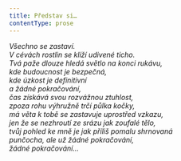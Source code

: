 ```yaml
---
title: Představ si…
contentType: prose
---
```


<section>

_Všechno se zastaví.  
V cévách rostlin se klíží udivené ticho.  
Tvá paže dlouze hledá světlo na konci rukávu,  
kde budoucnost je bezpečná,  
kde úzkost je definitivní  
a žádné pokračování,  
čas získává svou rozvážnou ztuhlost,  
zpoza rohu výhružně trčí půlka kočky,  
má věta k tobě se zastavuje uprostřed vzkazu,  
jen že se nezhroutí ze srázu jak zoufalé tělo,  
tvůj pohled ke mně je jak příliš pomalu shrnovaná  
punčocha, ale už žádné pokračování,  
žádné pokračování…_

</section>

